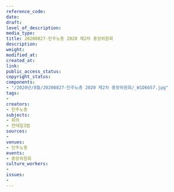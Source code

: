 ```yaml
---
reference_code: 
date: 
draft: 
level_of_description: 
media_type: 
title: 20200827-민주노총 2020 제2차 중앙위원회
description: 
weight: 
modified_at: 
created_at: 
link: 
public_access_status: 
copyright_status: 
components:
- "/2020년/8월/20200827-민주노총 2020 제2차 중앙위원회/_W1D6657.jpg"
tags:
- 
creators:
- 민주노총
subjects:
- 회의
- 전태일3법
sources:
- 
venues:
- 민주노총
events:
- 중앙위원회
culture_workers:
- 
issues:
- 
---
```

